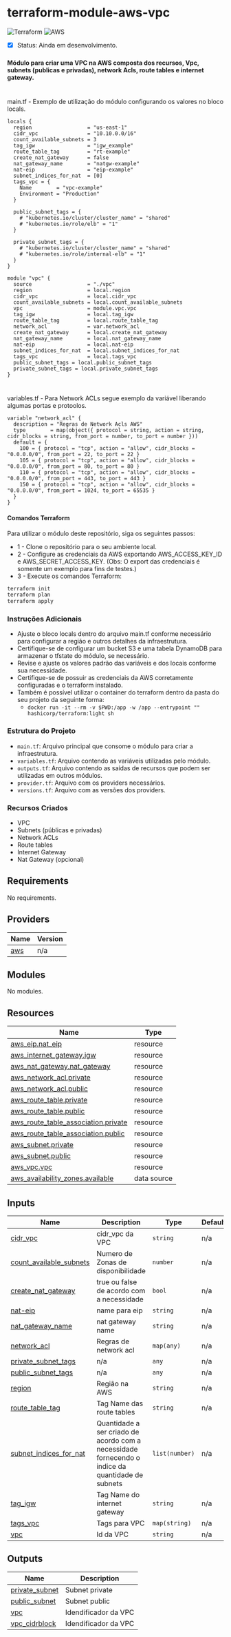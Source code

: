 # terraform-module-aws-vpc
![Terraform](https://img.shields.io/badge/Terraform-7B42BC?style=for-the-badge&logo=terraform&logoColor=white)
![AWS](https://img.shields.io/badge/Amazon_AWS-FF9900?style=for-the-badge&logo=amazonaws&logoColor=white)
- [x] Status:  Ainda em desenvolvimento.
###
#### Módulo para criar uma VPC na AWS composta dos recursos, Vpc, subnets (publicas e privadas), network Acls, route tables e internet gateway. 




#
<summary>main.tf - Exemplo de utilização do módulo configurando os valores no bloco locals.</summary>

```hcl
locals {
  region                  = "us-east-1"
  cidr_vpc                = "10.10.0.0/16"
  count_available_subnets = 3 
  tag_igw                 = "igw_example"
  route_table_tag         = "rt-example"
  create_nat_gateway      = false 
  nat_gateway_name        = "natgw-example"
  nat-eip                 = "eip-example"
  subnet_indices_for_nat  = [0]
  tags_vpc = {
    Name        = "vpc-example"
    Environment = "Production"
  }
  
  public_subnet_tags = {
    # "kubernetes.io/cluster/cluster_name" = "shared"
    # "kubernetes.io/role/elb" = "1"
  }

  private_subnet_tags = {
    # "kubernetes.io/cluster/cluster_name" = "shared"
    # "kubernetes.io/role/internal-elb" = "1"
  }
}

module "vpc" {
  source                  = "./vpc"
  region                  = local.region
  cidr_vpc                = local.cidr_vpc
  count_available_subnets = local.count_available_subnets
  vpc                     = module.vpc.vpc
  tag_igw                 = local.tag_igw
  route_table_tag         = local.route_table_tag
  network_acl             = var.network_acl
  create_nat_gateway      = local.create_nat_gateway
  nat_gateway_name        = local.nat_gateway_name
  nat-eip                 = local.nat-eip
  subnet_indices_for_nat  = local.subnet_indices_for_nat
  tags_vpc                = local.tags_vpc
  public_subnet_tags = local.public_subnet_tags
  private_subnet_tags = local.private_subnet_tags
}
```
#
<summary>variables.tf - Para Network ACLs segue exemplo da variável liberando algumas portas e protoolos.</summary>

```hcl
variable "network_acl" {
  description = "Regras de Network Acls AWS"
  type        = map(object({ protocol = string, action = string, cidr_blocks = string, from_port = number, to_port = number }))
  default = {
    100 = { protocol = "tcp", action = "allow", cidr_blocks = "0.0.0.0/0", from_port = 22, to_port = 22 }
    105 = { protocol = "tcp", action = "allow", cidr_blocks = "0.0.0.0/0", from_port = 80, to_port = 80 }
    110 = { protocol = "tcp", action = "allow", cidr_blocks = "0.0.0.0/0", from_port = 443, to_port = 443 }
    150 = { protocol = "tcp", action = "allow", cidr_blocks = "0.0.0.0/0", from_port = 1024, to_port = 65535 }
  }
}
```
#### Comandos Terraform
Para utilizar o módulo deste repositório, siga os seguintes passos:
* 1 - Clone o repositório para o seu ambiente local.
* 2 - Configure as credenciais da AWS exportando AWS_ACCESS_KEY_ID e AWS_SECRET_ACCESS_KEY. (Obs: O export das credenciais é somente um exemplo para fins de testes.)
* 3 - Execute os comandos Terraform:
```sh
terraform init
terraform plan
terraform apply
```

### Instruções Adicionais
* Ajuste o bloco locals dentro do arquivo main.tf conforme necessário para configurar a região e outros detalhes da infraestrutura.
* Certifique-se de configurar um bucket S3 e uma tabela DynamoDB para armazenar o tfstate do módulo, se necessário.
* Revise e ajuste os valores padrão das variáveis e dos locais conforme sua necessidade.
* Certifique-se de possuir as credenciais da AWS corretamente configuradas e o terraform instalado.
* Também é possível utilizar o container do terraform dentro da pasta do seu projeto da seguinte forma:
  - `docker run -it --rm -v $PWD:/app -w /app --entrypoint "" hashicorp/terraform:light sh` 


### Estrutura do Projeto
* `main.tf`: Arquivo principal que consome o módulo para criar a infraestrutura.
* `variables.tf`: Arquivo contendo as variáveis utilizadas pelo módulo.
* `outputs.tf`: Arquivo contendo as saídas de recursos que podem ser utilizadas em outros módulos.
* `provider.tf`: Arquivo com os providers necessários.
* `versions.tf`: Arquivo com as versões dos providers.

### Recursos Criados
* VPC
* Subnets (públicas e privadas)
* Network ACLs
* Route tables
* Internet Gateway
* Nat Gateway (opcional)

## Requirements

No requirements.

## Providers

| Name | Version |
|------|---------|
| <a name="provider_aws"></a> [aws](#provider\_aws) | n/a |

## Modules

No modules.

## Resources

| Name | Type |
|------|------|
| [aws_eip.nat_eip](https://registry.terraform.io/providers/hashicorp/aws/latest/docs/resources/eip) | resource |
| [aws_internet_gateway.igw](https://registry.terraform.io/providers/hashicorp/aws/latest/docs/resources/internet_gateway) | resource |
| [aws_nat_gateway.nat_gateway](https://registry.terraform.io/providers/hashicorp/aws/latest/docs/resources/nat_gateway) | resource |
| [aws_network_acl.private](https://registry.terraform.io/providers/hashicorp/aws/latest/docs/resources/network_acl) | resource |
| [aws_network_acl.public](https://registry.terraform.io/providers/hashicorp/aws/latest/docs/resources/network_acl) | resource |
| [aws_route_table.private](https://registry.terraform.io/providers/hashicorp/aws/latest/docs/resources/route_table) | resource |
| [aws_route_table.public](https://registry.terraform.io/providers/hashicorp/aws/latest/docs/resources/route_table) | resource |
| [aws_route_table_association.private](https://registry.terraform.io/providers/hashicorp/aws/latest/docs/resources/route_table_association) | resource |
| [aws_route_table_association.public](https://registry.terraform.io/providers/hashicorp/aws/latest/docs/resources/route_table_association) | resource |
| [aws_subnet.private](https://registry.terraform.io/providers/hashicorp/aws/latest/docs/resources/subnet) | resource |
| [aws_subnet.public](https://registry.terraform.io/providers/hashicorp/aws/latest/docs/resources/subnet) | resource |
| [aws_vpc.vpc](https://registry.terraform.io/providers/hashicorp/aws/latest/docs/resources/vpc) | resource |
| [aws_availability_zones.available](https://registry.terraform.io/providers/hashicorp/aws/latest/docs/data-sources/availability_zones) | data source |

## Inputs

| Name | Description | Type | Default | Required |
|------|-------------|------|---------|:--------:|
| <a name="input_cidr_vpc"></a> [cidr\_vpc](#input\_cidr\_vpc) | cidr\_vpc da VPC | `string` | n/a | yes |
| <a name="input_count_available_subnets"></a> [count\_available\_subnets](#input\_count\_available\_subnets) | Numero de Zonas de disponibilidade | `number` | n/a | yes |
| <a name="input_create_nat_gateway"></a> [create\_nat\_gateway](#input\_create\_nat\_gateway) | true ou false de acordo com a necessidade | `bool` | n/a | yes |
| <a name="input_nat-eip"></a> [nat-eip](#input\_nat-eip) | name para eip | `string` | n/a | yes |
| <a name="input_nat_gateway_name"></a> [nat\_gateway\_name](#input\_nat\_gateway\_name) | nat gateway name | `string` | n/a | yes |
| <a name="input_network_acl"></a> [network\_acl](#input\_network\_acl) | Regras de network acl | `map(any)` | n/a | yes |
| <a name="input_private_subnet_tags"></a> [private\_subnet\_tags](#input\_private\_subnet\_tags) | n/a | `any` | n/a | yes |
| <a name="input_public_subnet_tags"></a> [public\_subnet\_tags](#input\_public\_subnet\_tags) | n/a | `any` | n/a | yes |
| <a name="input_region"></a> [region](#input\_region) | Região na AWS | `string` | n/a | yes |
| <a name="input_route_table_tag"></a> [route\_table\_tag](#input\_route\_table\_tag) | Tag Name das route tables | `string` | n/a | yes |
| <a name="input_subnet_indices_for_nat"></a> [subnet\_indices\_for\_nat](#input\_subnet\_indices\_for\_nat) | Quantidade a ser criado de acordo com a necessidade fornecendo o indice da quantidade de subnets | `list(number)` | n/a | yes |
| <a name="input_tag_igw"></a> [tag\_igw](#input\_tag\_igw) | Tag Name do internet gateway | `string` | n/a | yes |
| <a name="input_tags_vpc"></a> [tags\_vpc](#input\_tags\_vpc) | Tags para VPC | `map(string)` | n/a | yes |
| <a name="input_vpc"></a> [vpc](#input\_vpc) | Id da VPC | `string` | n/a | yes |

## Outputs

| Name | Description |
|------|-------------|
| <a name="output_private_subnet"></a> [private\_subnet](#output\_private\_subnet) | Subnet private |
| <a name="output_public_subnet"></a> [public\_subnet](#output\_public\_subnet) | Subnet public |
| <a name="output_vpc"></a> [vpc](#output\_vpc) | Idendificador da VPC |
| <a name="output_vpc_cidrblock"></a> [vpc\_cidrblock](#output\_vpc\_cidrblock) | Idendificador da VPC |
